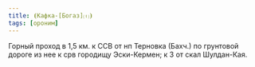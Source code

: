 ```yaml
---
title: ⦗Кафка-[Богаз]⒯⦘
tags: [ороним]
---
```


Горный проход в 1,5 км. к ССВ от нп Терновка (Бахч.) по грунтовой дороге из нее
к срв городищу Эски-Кермен; к З от скал Шулдан-Кая.
